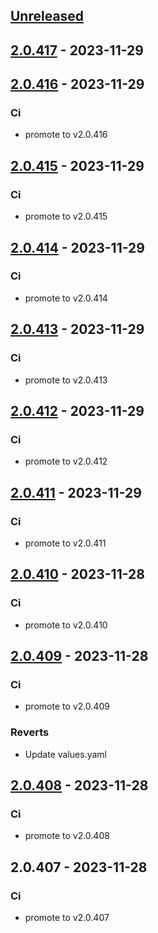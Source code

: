 <a name="unreleased"></a>
## [Unreleased]


<a name="2.0.417"></a>
## [2.0.417] - 2023-11-29

<a name="2.0.416"></a>
## [2.0.416] - 2023-11-29
### Ci
- promote to v2.0.416


<a name="2.0.415"></a>
## [2.0.415] - 2023-11-29
### Ci
- promote to v2.0.415


<a name="2.0.414"></a>
## [2.0.414] - 2023-11-29
### Ci
- promote to v2.0.414


<a name="2.0.413"></a>
## [2.0.413] - 2023-11-29
### Ci
- promote to v2.0.413


<a name="2.0.412"></a>
## [2.0.412] - 2023-11-29
### Ci
- promote to v2.0.412


<a name="2.0.411"></a>
## [2.0.411] - 2023-11-29
### Ci
- promote to v2.0.411


<a name="2.0.410"></a>
## [2.0.410] - 2023-11-28
### Ci
- promote to v2.0.410


<a name="2.0.409"></a>
## [2.0.409] - 2023-11-28
### Ci
- promote to v2.0.409

### Reverts
- Update values.yaml


<a name="2.0.408"></a>
## [2.0.408] - 2023-11-28
### Ci
- promote to v2.0.408


<a name="2.0.407"></a>
## 2.0.407 - 2023-11-28
### Ci
- promote to v2.0.407


[Unreleased]: https://gitlab.industrysoftware.automation.siemens.com/caas-ops/fleet/aws-usea1-qa-qa/compare/2.0.417...HEAD
[2.0.417]: https://gitlab.industrysoftware.automation.siemens.com/caas-ops/fleet/aws-usea1-qa-qa/compare/2.0.416...2.0.417
[2.0.416]: https://gitlab.industrysoftware.automation.siemens.com/caas-ops/fleet/aws-usea1-qa-qa/compare/2.0.415...2.0.416
[2.0.415]: https://gitlab.industrysoftware.automation.siemens.com/caas-ops/fleet/aws-usea1-qa-qa/compare/2.0.414...2.0.415
[2.0.414]: https://gitlab.industrysoftware.automation.siemens.com/caas-ops/fleet/aws-usea1-qa-qa/compare/2.0.413...2.0.414
[2.0.413]: https://gitlab.industrysoftware.automation.siemens.com/caas-ops/fleet/aws-usea1-qa-qa/compare/2.0.412...2.0.413
[2.0.412]: https://gitlab.industrysoftware.automation.siemens.com/caas-ops/fleet/aws-usea1-qa-qa/compare/2.0.411...2.0.412
[2.0.411]: https://gitlab.industrysoftware.automation.siemens.com/caas-ops/fleet/aws-usea1-qa-qa/compare/2.0.410...2.0.411
[2.0.410]: https://gitlab.industrysoftware.automation.siemens.com/caas-ops/fleet/aws-usea1-qa-qa/compare/2.0.409...2.0.410
[2.0.409]: https://gitlab.industrysoftware.automation.siemens.com/caas-ops/fleet/aws-usea1-qa-qa/compare/2.0.408...2.0.409
[2.0.408]: https://gitlab.industrysoftware.automation.siemens.com/caas-ops/fleet/aws-usea1-qa-qa/compare/2.0.407...2.0.408
